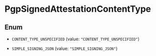 
# PgpSignedAttestationContentType

## Enum


* `CONTENT_TYPE_UNSPECIFIED` (value: `"CONTENT_TYPE_UNSPECIFIED"`)

* `SIMPLE_SIGNING_JSON` (value: `"SIMPLE_SIGNING_JSON"`)



